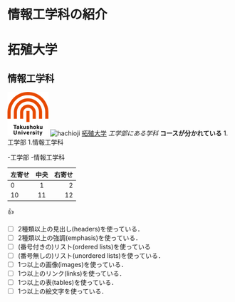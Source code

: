 # 情報工学科の紹介
<!-- Markdown記法を使って学科の紹介ページを作る -->
# 拓殖大学
## 情報工学科
![takushoku university](logo.png)
![hachioji](hachioji.png)
[拓殖大学](https://www.takushoku-u.ac.jp)
*工学部にある学科*
**コースが分かれている**
1.工学部
 1.情報工学科


-工学部
  -情報工学科


|左寄せ|中央|右寄せ|
|:---|:---:|---:|
| 0 | 1 | 2 |
| 10 | 11 | 12 |

:+1: 


<!-- この部分より上に記述を追加して下のチェックボックスで確認する -->
- [ ] 2種類以上の見出し(headers)を使っている．
- [ ] 2種類以上の強調(emphasis)を使っている．
- [ ] (番号付きの)リスト(ordered lists)を使っている
- [ ] (番号無しの)リスト(unordered lists)を使っている．
- [ ] 1つ以上の画像(images)を使っている．
- [ ] 1つ以上のリンク(links)を使っている．
- [ ] 1つ以上の表(tables)を使っている．
- [ ] 1つ以上の絵文字を使っている．

